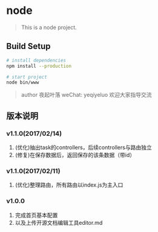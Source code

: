 # node

> This is a node project.

## Build Setup
``` bash
# install dependencies
npm install --production

# start project
node bin/www
```
> author 夜起叶落 weChat: yeqiyeluo 欢迎大家指导交流

## 版本说明

### v1.1.0(2017/02/14)
1. (优化)抽出task的controllers，后续controllers与路由独立
1. (修复)在保存数据后，返回保存的该条数据（带id）

### v1.1.0(2017/02/11)
1. (优化)整理路由，所有路由以index.js为主入口

### v1.0.0
1. 完成首页基本配置
1. 以及上传开源文档编辑工具editor.md
